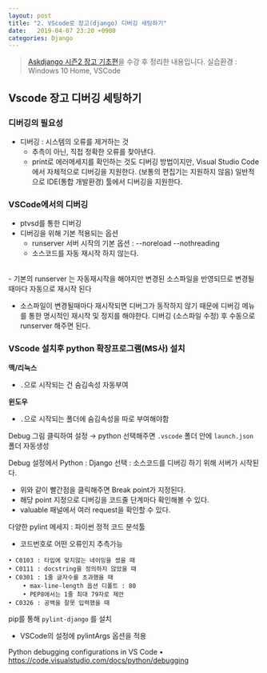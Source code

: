 ```yaml
---
layout: post
title: "2. VScode로 장고(django) 디버깅 세팅하기"
date:   2019-04-07 23:20 +0900
categories: Django
---
```

> [Askdjango 시즌2 장고 기초편](https://www.askcompany.kr/r/sections/dfc55e7/)을 수강 후 정리한 내용입니다.
> 실습환경 : Windows 10 Home, VSCode


## Vscode 장고 디버깅 세팅하기

### 디버깅의 필요성
- 디버깅 : 시스템의 오류를 제거하는 것
	- 추측이 아닌, 직접 정확한 오류를 찾아낸다.
	- print로 에러메세지를 확인하는 것도 디버깅 방법이지만,
Visual Studio Code 에서 자체적으로 디버깅을 지원한다.
(보통의 편집기는 지원하지 않음)
일반적으로  IDE(통합 개발환경) 툴에서 디버깅을 지원한다.


### VSCode에서의 디버깅
- ptvsd를 통한 디버깅
- 디버깅을 위해 기본 적용되는 옵션
	- runserver 서버 시작의 기본 옵션 : --noreload --nothreading
	- 소스코드를 자동 재시작 하지 않는다.
<br>
- 기본의 runserver 는 자동재시작을 해야지만 변경된 소스파일을 반영되므로 변경될때마다 자동으로 재시작 된다

- 소스파일이 변경될때마다 재시작되면 디버그가 동작하지 않기 때문에 디버깅 메뉴를 통한 명시적인 재시작 및 정지를 해야한다.
디버깅 (소스파일 수정) 후 수동으로 runserver 해주면 된다.

### VScode 설치후 python 확장프로그램(MS사) 설치

**맥/리눅스**
- `.`으로 시작되는 건 숨김속성 자동부여

**윈도우**
- `.`으로 시작되는 폴더에 숨김속성을 따로 부여해야함

Debug 그림 클릭하여 설정 → python 선택해주면
`.vscode` 폴더 안에 `launch.json` 폴더 자동생성

Debug 설정에서 Python : Django 선택
: 소스코드를 디버깅 하기 위해 서버가 시작된다.

- 위와 같이 빨간점을 클릭해주면 Break point가 지정된다.
- 해당 point 지정으로 디버깅을 코드줄 단계마다 확인해볼 수 있다.
- valuable 패널에서 여러 request을 확인할 수 있다.

다양한 pylint 메세지 : 파이썬 정적 코드 분석툴
- 코드번호로 어떤 오류인지 추측가능

```
• C0103 : 타입에 맞지않는 네이밍을 썼을 때
• C0111 : docstring을 정의하지 않았을 때
• C0301 : 1줄 글자수를 초과했을 때
	• max-line-length 옵션 디폴트 : 80
	• PEP8에서는 1줄 최대 79자로 제안
• C0326 : 공백을 잘못 입력했을 때
```

pip를 통해 `pylint-django` 를 설치
- VSCode의 설정에 pylintArgs 옵션을 적용

Python debugging configurations in VS Code
 • https://code.visualstudio.com/docs/python/debugging
